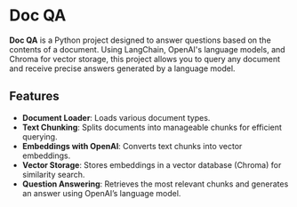 # Doc QA

**Doc QA** is a Python project designed to answer questions based on the contents of a document. Using LangChain, OpenAI's language models, and Chroma for vector storage, this project allows you to query any document and receive precise answers generated by a language model.

## Features

- **Document Loader**: Loads various document types.
- **Text Chunking**: Splits documents into manageable chunks for efficient querying.
- **Embeddings with OpenAI**: Converts text chunks into vector embeddings.
- **Vector Storage**: Stores embeddings in a vector database (Chroma) for similarity search.
- **Question Answering**: Retrieves the most relevant chunks and generates an answer using OpenAI’s language model.

